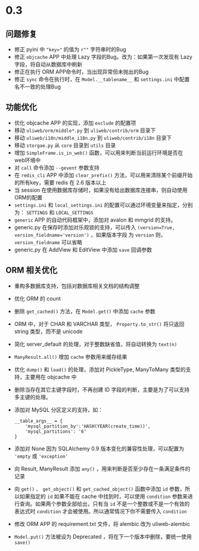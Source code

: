 # 0.3

## 问题修复

* 修正 pyini 中 `"key="` 的值为 `r""` 字符串时的Bug
* 修正 `objcache` APP 中处理 Lazy 字段的Bug。改为：如果第一次发现有 Lazy 字段，将自动从数据库中刷新
* 修正在执行 ORM APP命令时，当出现异常但未抛出的Bug
* 修正 `sync` 命令在执行时，在 `Model.__tablename__` 和 `settings.ini` 中配置名不一致的处理Bug


## 功能优化

* 优化 objcache APP 的实现，添加 `exclude` 的配置项
* 移动 `uliweb/orm/middle*.py` 到 `uliweb/contrib/orm` 目录下
* 移动 `uliweb/i18n/middle_i18n.py` 到 `uliweb/contrib/i18n` 目录下
* 移动 `storgae.py` 从 `core` 目录到 `utils` 目录
* 增加 `SimpleFrame.is_in_web()` 函数，可以用来判断当前运行环境是否在web环境中
* 对 `call` 命令添加 `--gevent` 参数支持
* 在 `redis_cli` APP 中添加 `clear_prefix()` 方法，可以用来清除某个前缀开始的所有key，需要 redis 在 2.6 版本以上
* 当 session 在使用数据库存储时，如果没有给出数据库连接串，则自动使用ORM的配置
* `settings.ini` 和 `local_settings.ini` 的配置可以通过环境变量来指定，分别为： `SETTINGS` 和 `LOCAL_SETTINGS`
* `generic` APP 的自动代码框架中，添加对 avalon 和 mmgrid 的支持。
* generic.py 在保存时添加对乐观锁的支持，可以传入 `(version=True, version_fieldname='version')` ，如果版本字段
  为 `version` 则，`version_fieldname` 可以省略
* generic.py 在 AddView 和 EditView 中添加 `save` 回调参数

## ORM 相关优化

* 重构多数据库支持，包括对数据库相关文档的结构调整
* 优化 ORM 的 count
* 删除 `get_cached()` 方法，在 `Model.get()` 中添加 `cache` 参数
* ORM 中，对于 CHAR 和 VARCHAR 类型， `Property.to_str()` 将只返回 string 类型，而不是 unicode
* 简化 server_default 的处理，对于整数缺省值，将自动转换为 `text(n)`
* `ManyResult.all()` 增加 `cache` 参数用来缓存结果
* 优化 `dump()` 和 `load()` 的处理，添加对 PickleType, ManyToMany 类型的支持，主要用在 objcache 中
* 删除当存在其它主键字段时，不再创建 ID 字段的判断，主要是为了可以支持多主键的处理。
* 添加对 MySQL 分区定义的支持，如：

    ```
    __table_args__ = {
        'mysql_partition_by':'HASH(YEAR(create_time))',
        'mysql_partitions': '6'
    }
    ```

* 添加对 None 因为 SQLAlchemy 0.9 版本变化的兼容性处理，可以配置为 `'empty` 或 `'exception'`
* 向 Result, ManyResult 添加 `any()` ，用来判断是否至少存在一条满足条件的记录
* 向 `get()` 、 `get_object()` 和 `get_cached_object()` 函数中添加 `id` 参数，所以如果指定的
  `id` 如果不能在 cache 中找到时，可以使用 `condition` 参数来进行查询。如果两个参数全部给出，只有当 `id`
  不是一个整数或不是一个有效的表达式时 `condition` 才会被使用。所以通常情况下你不需要传入 `condition`
* 修改 ORM APP 的 requirement.txt 文件，将 alembic 改为 uliweb-alembic
* `Model.put()` 方法被设为 Deprecated ，将在下一个版本中删除，要统一使用 `save()`